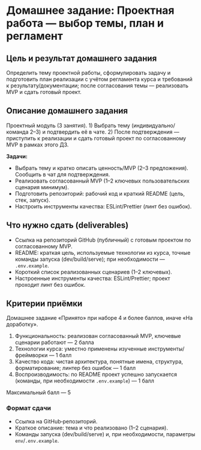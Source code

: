 # Домашнее задание: Проектная работа — выбор темы, план и регламент

## Цель и результат домашнего задания

Определить тему проектной работы, сформулировать задачу и подготовить план реализации с учётом регламента курса и требований к результату/документации; после согласования темы — реализовать MVP и сдать готовый проект.

## Описание домашнего задания

Проектный модуль (3 занятия). 1) Выбрать тему (индивидуально/команда 2–3) и подтвердить её в чате. 2) После подтверждения — приступить к реализации и сдать готовый проект по согласованному MVP в рамках этого ДЗ.

**Задачи:**

- Выбрать тему и кратко описать ценность/MVP (2–3 предложения). Сообщить в чат для подтверждения.
- Реализовать согласованный MVP (1–2 ключевых пользовательских сценария минимум).
- Подготовить репозиторий: рабочий код и краткий README (цель, стек, запуск).
- Настроить инструменты качества: ESLint/Prettier (линт без ошибок).

## Что нужно сдать (deliverables)

- Ссылка на репозиторий GitHub (публичный) с готовым проектом по согласованному MVP.
- README: краткая цель, используемые технологии из курса, точные команды запуска (dev/build/serve); при необходимости — `.env.example`.
- Короткий список реализованных сценариев (1–2 ключевых).
- Настроенные инструменты качества: ESLint/Prettier; проект проходит линт без ошибок.

## Критерии приёмки

Домашнее задание «Принято» при наборе 4 и более баллов, иначе «На доработку».

1. Функциональность: реализован согласованный MVP, ключевые сценарии работают — 2 балла
2. Технологии курса: уместно применены изученные инструменты/фреймворки — 1 балл
3. Качество кода: чистая архитектура, понятные имена, структура, форматирование; линтер без ошибок — 1 балл
4. Воспроизводимость: по README проект успешно запускается (команды, при необходимости `.env.example`) — 1 балл

Максимальный балл — 5

### Формат сдачи

- Ссылка на GitHub‑репозиторий.
- Краткое описание: тема и что реализовано (1–2 сценария).
- Команды запуска (dev/build/serve) и, при необходимости, параметры `env`/`.env.example`.
